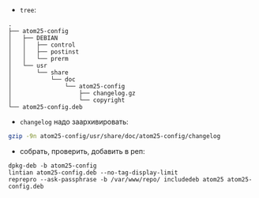  - `tree`:
```
.
├── atom25-config
│   ├── DEBIAN
│   │   ├── control
│   │   ├── postinst
│   │   └── prerm
│   └── usr
│       └── share
│           └── doc
│               └── atom25-config
│                   ├── changelog.gz
│                   └── copyright
└── atom25-config.deb
```

 - `changelog` надо заархивировать:
```bash
gzip -9n atom25-config/usr/share/doc/atom25-config/changelog
```

 - собрать, проверить, добавить в реп:
```
dpkg-deb -b atom25-config
lintian atom25-config.deb --no-tag-display-limit
reprepro --ask-passphrase -b /var/www/repo/ includedeb atom25 atom25-config.deb
```